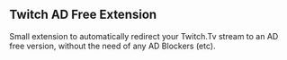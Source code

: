 ## Twitch AD Free Extension

Small extension to automatically redirect your Twitch.Tv stream to an AD free version, without the need of any AD Blockers (etc).
